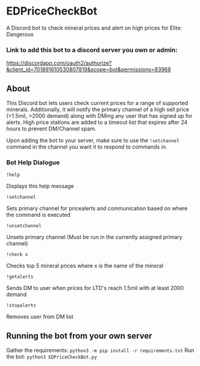 # EDPriceCheckBot
A Discord bot to check mineral prices and alert on high prices for Elite: Dangerous

### Link to add this bot to a discord server you own or admin:
https://discordapp.com/oauth2/authorize?&client_id=701891610530807819&scope=bot&permissions=83968

## About
This Discord bot lets users check current prices for a range of supported minerals.  Additionally, it will notify the primary channel of a high sell price (>1.5mil, >2000 demand) along with DMing any user that has signed up for alerts.  High price stations are added to a timeout list that expires after 24 hours to prevent DM/Channel spam.

Upon adding the bot to your server, make sure to use the `!setchannel` command in the channel you want it to respond to commands in.

### Bot Help Dialogue
`!help`

Displays this help message

`!setchannel`

Sets primary channel for pricealerts and communication based on where the command is executed

`!unsetchannel`

Unsets primary channel (Must be run in the currently assigned primary channel)

`!check x`

Checks top 5 mineral prices where x is the name of the mineral

`!getalerts`

Sends DM to user when prices for LTD's reach 1.5mil with at least 2000 demand

`!stopalerts`

Removes user from DM list

## Running the bot from your own server
Gather the requirements:
`python3 -m pip install -r requirements.txt`
Run the bot:
`python3 EDPriceCheckBot.py`
